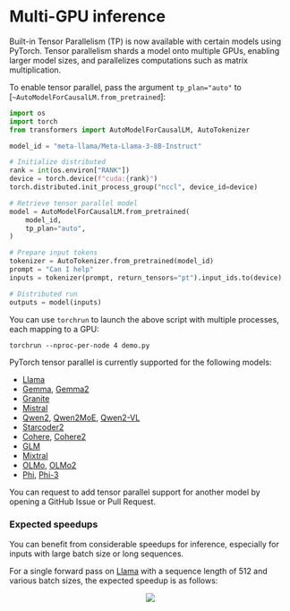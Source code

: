 <!--Copyright 2024 The HuggingFace Team. All rights reserved.

Licensed under the Apache License, Version 2.0 (the "License"); you may not use this file except in compliance with
the License. You may obtain a copy of the License at

http://www.apache.org/licenses/LICENSE-2.0

Unless required by applicable law or agreed to in writing, software distributed under the License is distributed on
an "AS IS" BASIS, WITHOUT WARRANTIES OR CONDITIONS OF ANY KIND, either express or implied. See the License for the

⚠️ Note that this file is in Markdown but contain specific syntax for our doc-builder (similar to MDX) that may not be
rendered properly in your Markdown viewer.

-->

# Multi-GPU inference

Built-in Tensor Parallelism (TP) is now available with certain models using PyTorch. Tensor parallelism shards a model onto multiple GPUs, enabling larger model sizes, and parallelizes computations such as matrix multiplication.

To enable tensor parallel, pass the argument `tp_plan="auto"` to [`~AutoModelForCausalLM.from_pretrained`]:

```python
import os
import torch
from transformers import AutoModelForCausalLM, AutoTokenizer

model_id = "meta-llama/Meta-Llama-3-8B-Instruct"

# Initialize distributed
rank = int(os.environ["RANK"])
device = torch.device(f"cuda:{rank}")
torch.distributed.init_process_group("nccl", device_id=device)

# Retrieve tensor parallel model
model = AutoModelForCausalLM.from_pretrained(
    model_id,
    tp_plan="auto",
)

# Prepare input tokens
tokenizer = AutoTokenizer.from_pretrained(model_id)
prompt = "Can I help"
inputs = tokenizer(prompt, return_tensors="pt").input_ids.to(device)

# Distributed run
outputs = model(inputs)
```

You can use `torchrun` to launch the above script with multiple processes, each mapping to a GPU:

```
torchrun --nproc-per-node 4 demo.py
```

PyTorch tensor parallel is currently supported for the following models:
* [Llama](https://huggingface.co/docs/transformers/model_doc/llama#transformers.LlamaModel)
* [Gemma](https://huggingface.co/docs/transformers/en/model_doc/gemma), [Gemma2](https://huggingface.co/docs/transformers/en/model_doc/gemma2)
* [Granite](https://huggingface.co/docs/transformers/en/model_doc/granite)
* [Mistral](https://huggingface.co/docs/transformers/en/model_doc/mistral)
* [Qwen2](https://huggingface.co/docs/transformers/en/model_doc/qwen2), [Qwen2MoE](https://huggingface.co/docs/transformers/en/model_doc/qwen2_moe), [Qwen2-VL](https://huggingface.co/docs/transformers/v4.48.0/en/model_doc/qwen2_vl)
* [Starcoder2](https://huggingface.co/docs/transformers/en/model_doc/starcoder2)
* [Cohere](https://huggingface.co/docs/transformers/en/model_doc/cohere), [Cohere2](https://huggingface.co/docs/transformers/en/model_doc/cohere2)
* [GLM](https://huggingface.co/docs/transformers/en/model_doc/glm)
* [Mixtral](https://huggingface.co/docs/transformers/en/model_doc/mixtral)
* [OLMo](https://huggingface.co/docs/transformers/en/model_doc/olmo), [OLMo2](https://huggingface.co/docs/transformers/en/model_doc/olmo2)
* [Phi](https://huggingface.co/docs/transformers/en/model_doc/phi), [Phi-3](https://huggingface.co/docs/transformers/en/model_doc/phi3)

You can request to add tensor parallel support for another model by opening a GitHub Issue or Pull Request.

### Expected speedups

You can benefit from considerable speedups for inference, especially for inputs with large batch size or long sequences.

For a single forward pass on [Llama](https://huggingface.co/docs/transformers/model_doc/llama#transformers.LlamaModel) with a sequence length of 512 and various batch sizes, the expected speedup is as follows:

<div style="text-align: center">
<img src="https://huggingface.co/datasets/huggingface/documentation-images/resolve/main/transformers/Meta-Llama-3-8B-Instruct%2C%20seqlen%20%3D%20512%2C%20python%2C%20w_%20compile.png">
</div>
